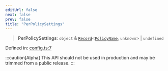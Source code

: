 ```yaml
---
editUrl: false
next: false
prev: false
title: "PerPolicySettings"
---
```


> **PerPolicySettings**: `object` & [`Record`](https://www.typescriptlang.org/docs/handbook/utility-types.html#recordkeys-type)\<[`PolicyName`](/api/type-aliases/policyname/), `unknown`\> \| `undefined`

Defined in: [config.ts:7](https://github.com/tylerbutler/tools-monorepo/blob/main/packages/repopo/src/config.ts#L7)

:::caution[Alpha]
This API should not be used in production and may be trimmed from a public release.
:::
